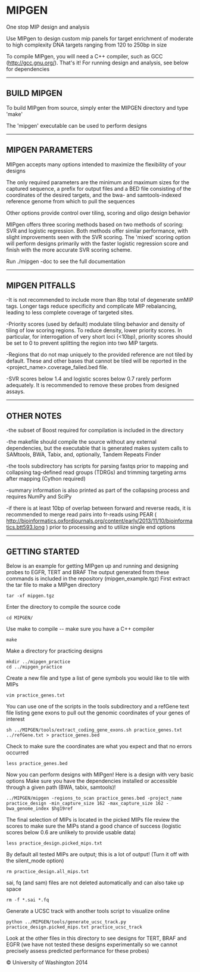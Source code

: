 MIPGEN
======

One stop MIP design and analysis

Use MIPgen to design custom mip panels for target enrichment of moderate to high complexity DNA targets ranging from 120 to 250bp in size

To compile MIPgen, you will need a C++ compiler, such as GCC (http://gcc.gnu.org/). That's it! For running design and analysis, see below for dependencies

-----
BUILD MIPGEN
-----

To build MIPgen from source, simply enter the MIPGEN directory and type 'make'

The 'mipgen' executable can be used to perform designs

-----
MIPGEN PARAMETERS
-----

MIPgen accepts many options intended to maximize the flexibility of your designs

The only required parameters are the minimum and maximum sizes for the captured sequence, a prefix for output files and a BED file consisting of the coordinates of the desired targets, and the bwa- and samtools-indexed reference genome from which to pull the sequences

Other options provide control over tiling, scoring and oligo design behavior

MIPgen offers three scoring methods based on two methods of scoring: SVR and logistic regression. Both methods offer similar performance, with slight improvements seen with the SVR scoring. The 'mixed' scoring option will perform designs primarily with the faster logistic regression score and finish with the more accurate SVR scoring scheme.

Run ./mipgen -doc to see the full documentation

-----
MIPGEN PITFALLS
-----

-It is not recommended to include more than 8bp total of degenerate smMIP tags. Longer tags reduce specificity and complicate MIP rebalancing, leading to less complete coverage of targeted sites.

-Priority scores (used by default) modulate tiling behavior and density of tiling of low scoring regions. To reduce density, lower priority scores. In particular, for interrogation of very short loci (<10bp), priority scores should be set to 0 to prevent splitting the region into two MIP targets.

-Regions that do not map uniquely to the provided reference are not tiled by default. These and other bases that cannot be tiled will be reported in the <project_name>.coverage_failed.bed file.

-SVR scores below 1.4 and logistic scores below 0.7 rarely perform adequately. It is recommended to remove these probes from designed assays.

-----
OTHER NOTES
-----

-the subset of Boost required for compilation is included in the directory

-the makefile should compile the source without any external dependencies, but the executable that is generated makes system calls to SAMtools, BWA, Tabix, and, optionally, Tandem Repeats Finder

-the tools subdirectory has scripts for parsing fastqs prior to mapping and collapsing tag-defined read groups (TDRGs) and trimming targeting arms after mapping (Cython required)

-summary information is also printed as part of the collapsing process and requires NumPy and SciPy

-if there is at least 10bp of overlap between forward and reverse reads, it is recommended to merge read pairs into fr-reads using PEAR ( http://bioinformatics.oxfordjournals.org/content/early/2013/11/10/bioinformatics.btt593.long ) prior to processing and to utilize single end options

-----
GETTING STARTED
-----

Below is an example for getting MIPgen up and running and designing probes to EGFR, TERT and BRAF
The output generated from these commands is included in the repository (mipgen_example.tgz)
First extract the tar file to make a MIPgen directory

    tar -xf mipgen.tgz

Enter the directory to compile the source code

    cd MIPGEN/

Use make to compile -- make sure you have a C++ compiler

    make

Make a directory for practicing designs

    mkdir ../mipgen_practice
    cd ../mipgen_practice

Create a new file and type a list of gene symbols you would like to tile
with MIPs

    vim practice_genes.txt

You can use one of the scripts in the tools subdirectory and a refGene text
file listing gene exons to pull out the genomic coordinates of your genes of
interest

    sh ../MIPGEN/tools/extract_coding_gene_exons.sh practice_genes.txt ../refGene.txt > practice_genes.bed

Check to make sure the coordinates are what you expect and that no errors
occurred

    less practice_genes.bed

Now you can perform designs with MIPgen!
Here is a design with very basic options
Make sure you have the dependencies installed or accessible through a given
path (BWA, tabix, samtools)!

    ../MIPGEN/mipgen -regions_to_scan practice_genes.bed -project_name practice_design -min_capture_size 162 -max_capture_size 162 -bwa_genome_index $hg19ref

The final selection of MIPs is located in the picked MIPs file
review the scores to make sure the MIPs stand a good chance of success
(logistic scores below 0.6 are unlikely to provide usable data)

    less practice_design.picked_mips.txt

By default all tested MIPs are output; this is a lot of output! (Turn it off with the silent_mode option)

    rm practice_design.all_mips.txt

sai, fq (and sam) files are not deleted automatically and can also take up
space

    rm -f *.sai *.fq

Generate a UCSC track with another tools script to visualize online

    python ../MIPGEN/tools/generate_ucsc_track.py practice_design.picked_mips.txt practice_ucsc_track

Look at the other files in this directory to see designs for TERT, BRAF and
EGFR (we have not tested these designs experimentally so we cannot precisely
assess predicted performance for these probes)


© University of Washington 2014
